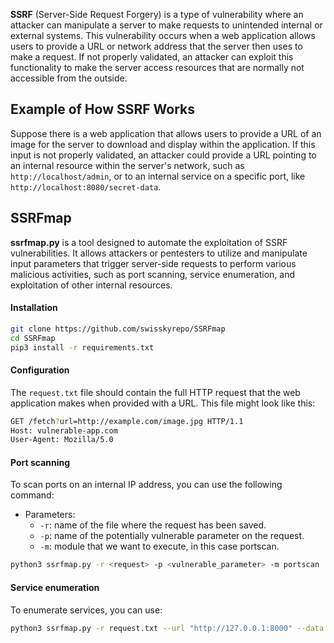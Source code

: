 **SSRF** (Server-Side Request Forgery) is a type of vulnerability where an attacker can manipulate a server to make requests to unintended internal or external systems. This vulnerability occurs when a web application allows users to provide a URL or network address that the server then uses to make a request. If not properly validated, an attacker can exploit this functionality to make the server access resources that are normally not accessible from the outside.

## Example of How SSRF Works

Suppose there is a web application that allows users to provide a URL of an image for the server to download and display within the application. If this input is not properly validated, an attacker could provide a URL pointing to an internal resource within the server's network, such as `http://localhost/admin`, or to an internal service on a specific port, like `http://localhost:8080/secret-data`.
## SSRFmap
**ssrfmap.py** is a tool designed to automate the exploitation of SSRF vulnerabilities. It allows attackers or pentesters to utilize and manipulate input parameters that trigger server-side requests to perform various malicious activities, such as port scanning, service enumeration, and exploitation of other internal resources.
#### Installation 
```bash
git clone https://github.com/swisskyrepo/SSRFmap
cd SSRFmap
pip3 install -r requirements.txt
```
#### Configuration
The `request.txt` file should contain the full HTTP request that the web application makes when provided with a URL. This file might look like this:
```bash
GET /fetch?url=http://example.com/image.jpg HTTP/1.1
Host: vulnerable-app.com
User-Agent: Mozilla/5.0
```
#### Port scanning
To scan ports on an internal IP address, you can use the following command:
- Parameters: 
	- `-r`: name of the file where the request has been saved.
	- `-p`: name of the potentially vulnerable parameter on the request.
	- `-m`: module that we want to execute, in this case portscan.
```bash
python3 ssrfmap.py -r <request> -p <vulnerable_parameter> -m portscan
```
#### Service enumeration
To enumerate services, you can use:
```bash
python3 ssrfmap.py -r request.txt --url "http://127.0.0.1:8000" --data
```